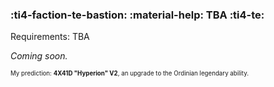 ### :ti4-faction-te-bastion: :material-help: **TBA** :ti4-te:

Requirements: TBA

_Coming soon._

<sup><sub>My prediction: **4X41D "Hyperion" V2**, an upgrade to the Ordinian legendary ability.</sub></sup>
